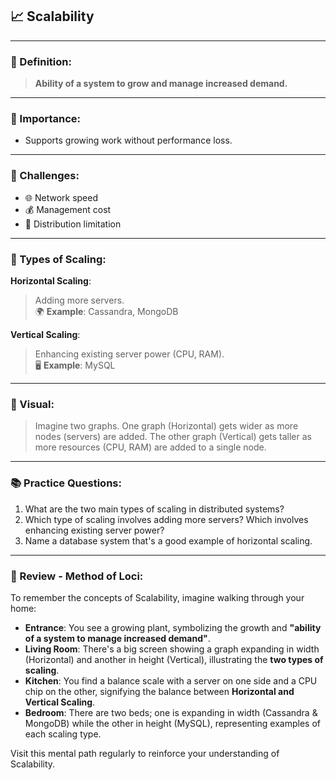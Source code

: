 ## 📈 Scalability

---

### 📝 Definition: 
> **Ability of a system to grow and manage increased demand.**

---

### 🌱 Importance: 
- Supports growing work without performance loss.

---

### 🚀 Challenges: 
- 🌐 Network speed
- 💰 Management cost
- 🚧 Distribution limitation

---

### 🔀 Types of Scaling: 

**Horizontal Scaling**:
> Adding more servers.  
> 🌍 **Example**: Cassandra, MongoDB

**Vertical Scaling**:
> Enhancing existing server power (CPU, RAM).  
> 🖥️ **Example**: MySQL

---

### 🎨 Visual: 
> Imagine two graphs. One graph (Horizontal) gets wider as more nodes (servers) are added. The other graph (Vertical) gets taller as more resources (CPU, RAM) are added to a single node.

---

### 📚 Practice Questions:

1. What are the two main types of scaling in distributed systems?
2. Which type of scaling involves adding more servers? Which involves enhancing existing server power?
3. Name a database system that's a good example of horizontal scaling.

---

### 🧠 Review - Method of Loci:

To remember the concepts of Scalability, imagine walking through your home:

- **Entrance**: You see a growing plant, symbolizing the growth and **"ability of a system to manage increased demand"**.
- **Living Room**: There's a big screen showing a graph expanding in width (Horizontal) and another in height (Vertical), illustrating the **two types of scaling**.
- **Kitchen**: You find a balance scale with a server on one side and a CPU chip on the other, signifying the balance between **Horizontal and Vertical Scaling**.
- **Bedroom**: There are two beds; one is expanding in width (Cassandra & MongoDB) while the other in height (MySQL), representing examples of each scaling type.

Visit this mental path regularly to reinforce your understanding of Scalability.
